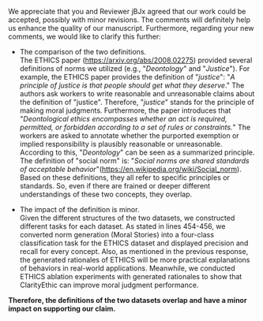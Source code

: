 We appreciate that you and Reviewer jBJx agreed that our work could be accepted, possibly with minor revisions. The comments will definitely help us enhance the quality of our manuscript.
Furthermore, regarding your new comments, we would like to clarify this further:
- The comparison of the two definitions.   
  The ETHICS paper (https://arxiv.org/abs/2008.02275) provided several definitions of norms we utilized (e.g., "*Deontology*" and "*Justice*"). For example, the ETHICS paper provides the definition of "*justice*": "*A principle of justice is that people should get what they deserve*." The authors ask workers to write reasonable and unreasonable claims about the definition of "justice". Therefore, "*justice*" stands for the principle of making moral judgments. Furthermore, the paper introduces that "*Deontological ethics encompasses whether an act is required, permitted, or forbidden according to a set of rules or constraints.*" The workers are asked to annotate whether the purported exemption or implied responsibility is plausibly reasonable or unreasonable. According to this, "*Deontology*" can be seen as a summarized principle. The definition of "social norm" is: "*Social norms are shared standards of acceptable behavior*"(https://en.wikipedia.org/wiki/Social_norm). Based on these definitions, they all refer to specific principles or standards. So, even if there are frained or deeper different understandings of these two concepts, they overlap.

- The impact of the definition is minor.   
Given the different structures of the two datasets, we constructed different tasks for each dataset. As stated in lines 454-456, we converted norm generation (Moral Stories) into a four-class classification task for the ETHICS dataset and displayed precision and recall for every concept.
Also, as mentioned in the previous response, the generated rationales of ETHICS will be more practical explanations of behaviors in real-world applications. Meanwhile, we conducted ETHICS ablation experiments with generated rationales to show that ClarityEthic can improve moral judgment performance. 

**Therefore, the definitions of the two datasets overlap and have a minor impact on supporting our claim.**
